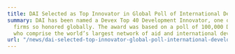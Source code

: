```yaml
---
title: DAI Selected as Top Innovator in Global Poll of International Development Professionals
summary: DAI has been named a Devex Top 40 Development Innovator, one of only 10 consulting
  firms so honored globally. The award was based on a poll of 100,000 Devex members,
  who comprise the world’s largest network of aid and international development professionals.
url: "/news/dai-selected-top-innovator-global-poll-international-development"
---
```


